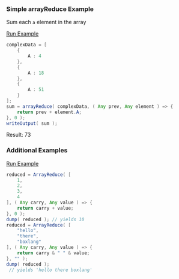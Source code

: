 ### Simple arrayReduce Example

Sum each `a` element in the array

<a href="https://try.boxlang.io/?code=eJxVjcEKwjAQRM%2FZr5hjikEsKIilQsC74FU8hLgHoUlDTNQi%2FXdjQYq3fTuzb23vQsevg0kGLc4g8SYhNHZYkxjVjPX2nzd1Ybo0dM%2BuXJoYzXDia7YsYWepgoT2A0Lkh5om7tixT6jQ7lFskVOOfipg8UuXuqFRYYWqoWe8JT7mFHKS%2BH4ruw8PZTLx" target="_blank">Run Example</a>

```java
complexData = [ 
	{
		A : 4
	},
	{
		A : 18
	},
	{
		A : 51
	}
];
sum = arrayReduce( complexData, ( Any prev, Any element ) => {
	return prev + element.A;
}, 0 );
writeOutput( sum );

```

Result: 73

### Additional Examples

<a href="https://try.boxlang.io?code=eJyVjs0KglAQhdfOUxzuwh8S1GonBr5C22hx0yGDm8akkUTv3uXqwkUtYjhwhrP4PuF6qLhGgVJEj3v3hjiAvCwmb22zsdnSMUaIsh1RaZExdvWhzcCIUOzwIk%2B4H6SddqymMad3jBRRTvVwvYWQGRflSBKMFzb1HVlK8kODPNWwMZ2yDqpvWNi1U%2Fc0uj2rf618KHv%2Bwk2pb3K0sAucABwcMzigD5k6WtY%3D" target="_blank">Run Example</a>

```java
reduced = ArrayReduce( [ 
	1,
	2,
	3,
	4
], ( Any carry, Any value ) => {
	return carry + value;
}, 0 );
dump( reduced ); // yields 10
reduced = ArrayReduce( [
	"hello",
	"there",
	"boxlang"
], ( Any carry, Any value ) => {
	return carry & " " & value;
}, "" );
dump( reduced );
 // yields 'hello there boxlang'

```


